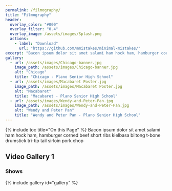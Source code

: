 ```yaml
---
permalink: /filmography/
title: "Filmography"
header:
  overlay_color: "#000"
  overlay_filter: "0.4"
  overlay_image: /assets/images/Splash.png
  actions:
    - label: "Download"
      url: "https://github.com/mmistakes/minimal-mistakes/"
excerpt: "Bacon ipsum dolor sit amet salami ham hock ham, hamburger corned beef short ribs kielbasa biltong t-bone drumstick tri-tip tail sirloin pork chop."
gallery:
  - url: /assets/images/Chicago-banner.jpg
    image_path: /assets/images/Chicago-banner.jpg
    alt: "Chicago"
    title: "Chicago - Plano Senior High School"
  - url: /assets/images/Macabaret Poster.jpg
    image_path: /assets/images/Macabaret Poster.jpg
    alt: "Macabaret"
    title: "Macabaret - Plano Senior High School"
  - url: /assets/images/Wendy-and-Peter-Pan.jpg
    image_path: /assets/images/Wendy-and-Peter-Pan.jpg
    alt: "Wendy and Peter Pan"
    title: "Wendy and Peter Pan - Plano Senior High School"
---
```

{% include toc title="On this Page" %}
Bacon ipsum dolor sit amet salami ham hock ham, hamburger corned beef short ribs kielbasa biltong t-bone drumstick tri-tip tail sirloin pork chop



## Video Gallery 1


### Shows
{% include gallery id="gallery" %}
